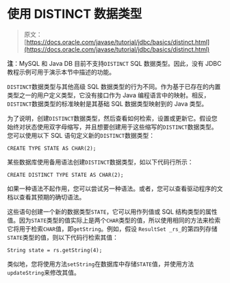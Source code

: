# 使用 DISTINCT 数据类型

> 原文： [https://docs.oracle.com/javase/tutorial/jdbc/basics/distinct.html](https://docs.oracle.com/javase/tutorial/jdbc/basics/distinct.html)

**注**：MySQL 和 Java DB 目前不支持`DISTINCT` SQL 数据类型。因此，没有 JDBC 教程示例可用于演示本节中描述的功能。

`DISTINCT`数据类型与其他高级 SQL 数据类型的行为不同。作为基于已存在的内置类型之一的用户定义类型，它没有接口作为 Java 编程语言中的映射。相反，`DISTINCT`数据类型的标准映射是其基础 SQL 数据类型映射到的 Java 类型。

为了说明，创建`DISTINCT`数据类型，然后查看如何检索，设置或更新它。假设您始终对状态使用双字母缩写，并且想要创建用于这些缩写的`DISTINCT`数据类型。您可以使用以下 SQL 语句定义新的`DISTINCT`数据类型：

```
CREATE TYPE STATE AS CHAR(2);

```

某些数据库使用备用语法创建`DISTINCT`数据类型，如以下代码行所示：

```
CREATE DISTINCT TYPE STATE AS CHAR(2);

```

如果一种语法不起作用，您可以尝试另一种语法。或者，您可以查看驱动程序的文档以查看其预期的确切语法。

这些语句创建一个新的数据类型`STATE`，它可以用作列值或 SQL 结构类型的属性值。因为`STATE`类型的值实际上是两个`CHAR`类型的值，所以使用相同的方法来检索它将用于检索`CHAR`值，即`getString`。例如，假设 `ResultSet _rs_`的第四列存储`STATE`类型的值，则以下代码行检索其值：

```
String state = rs.getString(4);

```

类似地，您将使用方法`setString`在数据库中存储`STATE`值，并使用方法`updateString`来修改其值。
